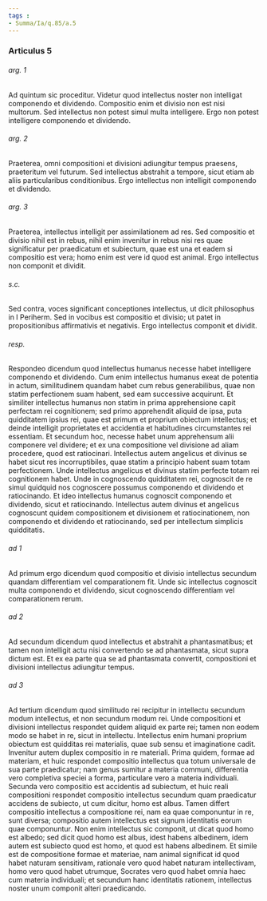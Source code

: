 ```yaml
---
tags : 
- Summa/Ia/q.85/a.5
---
```


### Articulus 5

###### arg. 1
Ad quintum sic proceditur. Videtur quod intellectus noster non intelligat componendo et dividendo. Compositio enim et divisio non est nisi multorum. Sed intellectus non potest simul multa intelligere. Ergo non potest intelligere componendo et dividendo.

###### arg. 2
Praeterea, omni compositioni et divisioni adiungitur tempus praesens, praeteritum vel futurum. Sed intellectus abstrahit a tempore, sicut etiam ab aliis particularibus conditionibus. Ergo intellectus non intelligit componendo et dividendo.

###### arg. 3
Praeterea, intellectus intelligit per assimilationem ad res. Sed compositio et divisio nihil est in rebus, nihil enim invenitur in rebus nisi res quae significatur per praedicatum et subiectum, quae est una et eadem si compositio est vera; homo enim est vere id quod est animal. Ergo intellectus non componit et dividit.

###### s.c.
Sed contra, voces significant conceptiones intellectus, ut dicit philosophus in I Periherm. Sed in vocibus est compositio et divisio; ut patet in propositionibus affirmativis et negativis. Ergo intellectus componit et dividit.

###### resp.
Respondeo dicendum quod intellectus humanus necesse habet intelligere componendo et dividendo. Cum enim intellectus humanus exeat de potentia in actum, similitudinem quandam habet cum rebus generabilibus, quae non statim perfectionem suam habent, sed eam successive acquirunt. Et similiter intellectus humanus non statim in prima apprehensione capit perfectam rei cognitionem; sed primo apprehendit aliquid de ipsa, puta quidditatem ipsius rei, quae est primum et proprium obiectum intellectus; et deinde intelligit proprietates et accidentia et habitudines circumstantes rei essentiam. Et secundum hoc, necesse habet unum apprehensum alii componere vel dividere; et ex una compositione vel divisione ad aliam procedere, quod est ratiocinari. Intellectus autem angelicus et divinus se habet sicut res incorruptibiles, quae statim a principio habent suam totam perfectionem. Unde intellectus angelicus et divinus statim perfecte totam rei cognitionem habet. Unde in cognoscendo quidditatem rei, cognoscit de re simul quidquid nos cognoscere possumus componendo et dividendo et ratiocinando. Et ideo intellectus humanus cognoscit componendo et dividendo, sicut et ratiocinando. Intellectus autem divinus et angelicus cognoscunt quidem compositionem et divisionem et ratiocinationem, non componendo et dividendo et ratiocinando, sed per intellectum simplicis quidditatis.

###### ad 1
Ad primum ergo dicendum quod compositio et divisio intellectus secundum quandam differentiam vel comparationem fit. Unde sic intellectus cognoscit multa componendo et dividendo, sicut cognoscendo differentiam vel comparationem rerum.

###### ad 2
Ad secundum dicendum quod intellectus et abstrahit a phantasmatibus; et tamen non intelligit actu nisi convertendo se ad phantasmata, sicut supra dictum est. Et ex ea parte qua se ad phantasmata convertit, compositioni et divisioni intellectus adiungitur tempus.

###### ad 3
Ad tertium dicendum quod similitudo rei recipitur in intellectu secundum modum intellectus, et non secundum modum rei. Unde compositioni et divisioni intellectus respondet quidem aliquid ex parte rei; tamen non eodem modo se habet in re, sicut in intellectu. Intellectus enim humani proprium obiectum est quidditas rei materialis, quae sub sensu et imaginatione cadit. Invenitur autem duplex compositio in re materiali. Prima quidem, formae ad materiam, et huic respondet compositio intellectus qua totum universale de sua parte praedicatur; nam genus sumitur a materia communi, differentia vero completiva speciei a forma, particulare vero a materia individuali. Secunda vero compositio est accidentis ad subiectum, et huic reali compositioni respondet compositio intellectus secundum quam praedicatur accidens de subiecto, ut cum dicitur, homo est albus. Tamen differt compositio intellectus a compositione rei, nam ea quae componuntur in re, sunt diversa; compositio autem intellectus est signum identitatis eorum quae componuntur. Non enim intellectus sic componit, ut dicat quod homo est albedo; sed dicit quod homo est albus, idest habens albedinem, idem autem est subiecto quod est homo, et quod est habens albedinem. Et simile est de compositione formae et materiae, nam animal significat id quod habet naturam sensitivam, rationale vero quod habet naturam intellectivam, homo vero quod habet utrumque, Socrates vero quod habet omnia haec cum materia individuali; et secundum hanc identitatis rationem, intellectus noster unum componit alteri praedicando.


